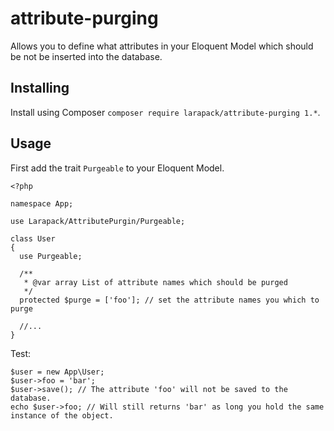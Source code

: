 # attribute-purging
Allows you to define what attributes in your Eloquent Model which should be not be inserted into the database.

## Installing

Install using Composer `composer require larapack/attribute-purging 1.*`.

## Usage

First add the trait `Purgeable` to your Eloquent Model.
```
<?php

namespace App;

use Larapack/AttributePurgin/Purgeable;

class User
{
  use Purgeable;
  
  /**
   * @var array List of attribute names which should be purged
   */ 
  protected $purge = ['foo']; // set the attribute names you which to purge
  
  //...
}
```

Test:
```
$user = new App\User;
$user->foo = 'bar';
$user->save(); // The attribute 'foo' will not be saved to the database.
echo $user->foo; // Will still returns 'bar' as long you hold the same instance of the object.
```
